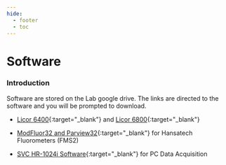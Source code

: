 ```yaml
---
hide:
  - footer
  - toc
---
```


# Software

### Introduction
Software are stored on the Lab google drive. The links are directed to the software and you will be prompted to download.

+ [Licor 6400](){:target="\_blank"} and [Licor 6800](){:target="\_blank"}

+ [ModFluor32 and Parview32](https://drive.google.com/file/d/1Ac58iMqgcz_rez6wn400Cef1eVRJQypC/view?usp=sharing){:target="\_blank"} for Hansatech Fluorometers (FMS2)

+ [SVC HR-1024i Software](https://drive.google.com/file/d/1j6NtQnulyYaOAT5_mgca4p9tBiJopA14/view?usp=sharing){:target="\_blank"} for PC Data Acquisition